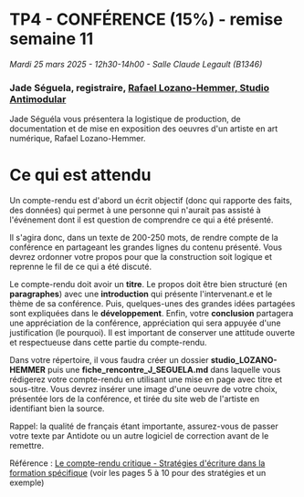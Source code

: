 # TP4 - CONFÉRENCE (15%) - remise semaine 11

*Mardi 25 mars 2025 - 12h30-14h00 - Salle Claude Legault (B1346)*

### Jade Séguela, registraire, [Rafael Lozano-Hemmer, Studio Antimodular](https://antimodular.com/)

Jade Séguéla vous présentera la logistique de production, de documentation et de mise en exposition des oeuvres d'un artiste en art numérique, Rafael Lozano-Hemmer.

# Ce qui est attendu 
Un compte-rendu est d'abord un écrit objectif (donc qui rapporte des faits, des données) qui permet à une personne qui n'aurait pas assisté à l'événement dont il est question de comprendre ce qui a été présenté. 

Il s'agira donc, dans un texte de 200-250 mots, de rendre compte de la conférence en partageant les grandes lignes du contenu présenté. Vous devrez ordonner votre propos pour que la construction soit logique et reprenne le fil de ce qui a été discuté. 

Le compte-rendu doit avoir un **titre**. Le propos doit être bien structuré (en **paragraphes**) avec une **introduction** qui présente l'intervenant.e et le thème de sa conférence. Puis, quelques-unes des grandes idées partagées sont expliquées dans le **développement**. Enfin, votre **conclusion** partagera une appréciation de la conférence, appréciation qui sera appuyée d'une justification (le pourquoi). Il est important de conserver une attitude ouverte et respectueuse dans cette partie du compte-rendu. 

Dans votre répertoire, il vous faudra créer un dossier **studio_LOZANO-HEMMER** puis une **fiche_rencontre_J_SEGUELA.md**  dans laquelle vous rédigerez votre compte-rendu en utilisant une mise en page avec titre et sous-titre.  Vous devrez insérer une image d'une oeuvre de votre choix, présentée lors de la conférence, et tirée du site web de l'artiste en identifiant bien la source.

Rappel: la qualité de français étant importante, assurez-vous de passer votre texte par Antidote ou un autre logiciel de correction avant de le remettre.

Référence : [Le compte-rendu critique - Stratégies d'écriture dans la formation spécifique](https://ameliofrancais.ccdmd.qc.ca/storage/amelioration-du-francais/ressources/1696430972-Genres_Genres_02lecompterenducritique_V2.pdf)  (voir les pages 5 à 10 pour des stratégies et un exemple)
